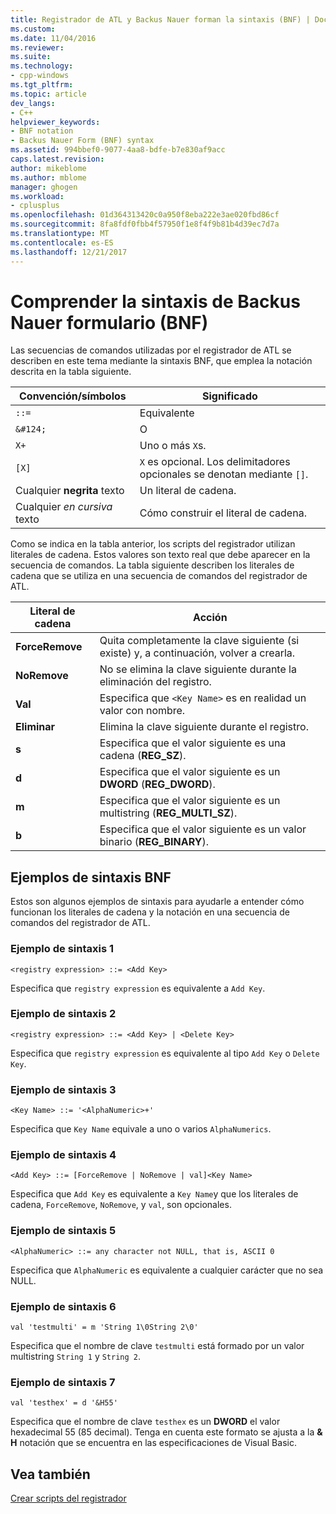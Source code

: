 ```yaml
---
title: Registrador de ATL y Backus Nauer forman la sintaxis (BNF) | Documentos de Microsoft
ms.custom: 
ms.date: 11/04/2016
ms.reviewer: 
ms.suite: 
ms.technology:
- cpp-windows
ms.tgt_pltfrm: 
ms.topic: article
dev_langs:
- C++
helpviewer_keywords:
- BNF notation
- Backus Nauer Form (BNF) syntax
ms.assetid: 994bbef0-9077-4aa8-bdfe-b7e830af9acc
caps.latest.revision: 
author: mikeblome
ms.author: mblome
manager: ghogen
ms.workload:
- cplusplus
ms.openlocfilehash: 01d364313420c0a950f8eba222e3ae020fbd86cf
ms.sourcegitcommit: 8fa8fdf0fbb4f57950f1e8f4f9b81b4d39ec7d7a
ms.translationtype: MT
ms.contentlocale: es-ES
ms.lasthandoff: 12/21/2017
---
```

# <a name="understanding-backus-nauer-form-bnf-syntax"></a>Comprender la sintaxis de Backus Nauer formulario (BNF)
Las secuencias de comandos utilizadas por el registrador de ATL se describen en este tema mediante la sintaxis BNF, que emplea la notación descrita en la tabla siguiente.  
  
|Convención/símbolos|Significado|  
|------------------------|-------------|  
|`::=`|Equivalente|  
|`&#124;`|O|  
|`X+`|Uno o más `X`s.|  
|`[X]`|`X` es opcional. Los delimitadores opcionales se denotan mediante `[]`.|  
|Cualquier **negrita** texto|Un literal de cadena.|  
|Cualquier *en cursiva* texto|Cómo construir el literal de cadena.|  
  
 Como se indica en la tabla anterior, los scripts del registrador utilizan literales de cadena. Estos valores son texto real que debe aparecer en la secuencia de comandos. La tabla siguiente describen los literales de cadena que se utiliza en una secuencia de comandos del registrador de ATL.  
  
|Literal de cadena|Acción|  
|--------------------|------------|  
|**ForceRemove**|Quita completamente la clave siguiente (si existe) y, a continuación, volver a crearla.|  
|**NoRemove**|No se elimina la clave siguiente durante la eliminación del registro.|  
|**Val**|Especifica que `<Key Name>` es en realidad un valor con nombre.|  
|**Eliminar**|Elimina la clave siguiente durante el registro.|  
|**s**|Especifica que el valor siguiente es una cadena (**REG_SZ**).|  
|**d**|Especifica que el valor siguiente es un **DWORD** (**REG_DWORD**).|  
|**m**|Especifica que el valor siguiente es un multistring (**REG_MULTI_SZ**).|  
|**b**|Especifica que el valor siguiente es un valor binario (**REG_BINARY**).|  
  
## <a name="bnf-syntax-examples"></a>Ejemplos de sintaxis BNF  
 Estos son algunos ejemplos de sintaxis para ayudarle a entender cómo funcionan los literales de cadena y la notación en una secuencia de comandos del registrador de ATL.  
  
### <a name="syntax-example-1"></a>Ejemplo de sintaxis 1  
  
```  
<registry expression> ::= <Add Key>  
```  
  
 Especifica que `registry expression` es equivalente a `Add Key`.  
  
### <a name="syntax-example-2"></a>Ejemplo de sintaxis 2  
  
```  
<registry expression> ::= <Add Key> | <Delete Key>  
```  
  
 Especifica que `registry expression` es equivalente al tipo `Add Key` o `Delete Key`.  
  
### <a name="syntax-example-3"></a>Ejemplo de sintaxis 3  
  
```  
<Key Name> ::= '<AlphaNumeric>+'  
```  
  
 Especifica que `Key Name` equivale a uno o varios `AlphaNumerics`.  
  
### <a name="syntax-example-4"></a>Ejemplo de sintaxis 4  
  
```  
<Add Key> ::= [ForceRemove | NoRemove | val]<Key Name>  
```  
  
 Especifica que `Add Key` es equivalente a `Key Name`y que los literales de cadena, `ForceRemove`, `NoRemove`, y `val`, son opcionales.  
  
### <a name="syntax-example-5"></a>Ejemplo de sintaxis 5  
  
```  
<AlphaNumeric> ::= any character not NULL, that is, ASCII 0  
```  
  
 Especifica que `AlphaNumeric` es equivalente a cualquier carácter que no sea NULL.  
  
### <a name="syntax-example-6"></a>Ejemplo de sintaxis 6  
  
```  
val 'testmulti' = m 'String 1\0String 2\0'  
```  
  
 Especifica que el nombre de clave `testmulti` está formado por un valor multistring `String 1` y `String 2`.  
  
### <a name="syntax-example-7"></a>Ejemplo de sintaxis 7  
  
```  
val 'testhex' = d '&H55'  
```  
  
 Especifica que el nombre de clave `testhex` es un **DWORD** el valor hexadecimal 55 (85 decimal). Tenga en cuenta este formato se ajusta a la **& H** notación que se encuentra en las especificaciones de Visual Basic.  
  
## <a name="see-also"></a>Vea también  
 [Crear scripts del registrador](../atl/creating-registrar-scripts.md)

